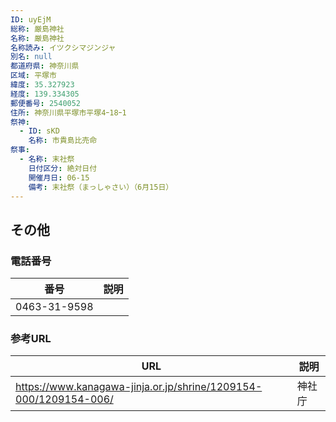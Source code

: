 ```yaml
---
ID: uyEjM
総称: 厳島神社
名称: 厳島神社
名称読み: イツクシマジンジャ
別名: null
都道府県: 神奈川県
区域: 平塚市
緯度: 35.327923
経度: 139.334305
郵便番号: 2540052
住所: 神奈川県平塚市平塚4ｰ18ｰ1
祭神:
  - ID: sKD
    名称: 市貴島比売命
祭事:
  - 名称: 末社祭
    日付区分: 絶対日付
    開催月日: 06-15
    備考: 末社祭（まっしゃさい）（6月15日）
---
```


## その他

### 電話番号

| 番号         | 説明 |
| ------------ | ---- |
| 0463-31-9598 |      |

### 参考URL

| URL                                                              | 説明   |
| ---------------------------------------------------------------- | ------ |
| https://www.kanagawa-jinja.or.jp/shrine/1209154-000/1209154-006/ | 神社庁 |

